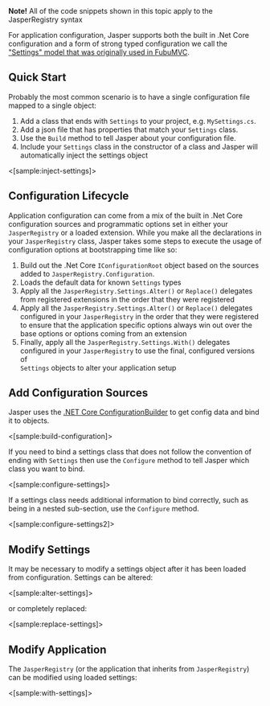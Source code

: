 <!--title: Application Configuration and Settings-->

<div class="alert alert-info"><b>Note!</b> All of the code snippets shown in this topic apply to the JasperRegistry syntax</div>

For application configuration, Jasper supports both the built in .Net Core configuration and a form of strong typed configuration
we call the ["Settings" model that was originally used in FubuMVC](https://jeremydmiller.com/2014/11/07/strong_typed_configuration/). 

## Quick Start

Probably the most common scenario is to have a single configuration file mapped to a single object:

1. Add a class that ends with `Settings` to your project, e.g. `MySettings.cs`.
2. Add a json file that has properties that match your `Settings` class.
3. Use the `Build` method to tell Jasper about your configuration file.
4. Include your `Settings` class in the constructor of a class and Jasper will automatically inject the settings object

<[sample:inject-settings]>

## Configuration Lifecycle

Application configuration can come from a mix of the built in .Net Core configuration sources and programmatic options set in either your
`JasperRegistry` or a loaded extension. While you make all the declarations in your `JasperRegistry` class, Jasper takes some steps to execute the usage of configuration options at bootstrapping time like so:

1. Build out the .Net Core `IConfigurationRoot` object based on the sources added to `JasperRegistry.Configuration`.
1. Loads the default data for known `Settings` types
1. Apply all the `JasperRegistry.Settings.Alter()` or `Replace()` delegates from registered extensions in the order that they were registered
1. Apply all the `JasperRegistry.Settings.Alter()` or `Replace()` delegates configured in your `JasperRegistry` in the order that they were
   registered to ensure that the application specific options always win out over the base options or options coming from an extension
1. Finally, apply all the `JasperRegistry.Settings.With()` delegates configured in your `JasperRegistry` to use the final, configured versions of  
   `Settings` objects to alter your application setup

## Add Configuration Sources

Jasper uses the [.NET Core ConfigurationBuilder](https://docs.microsoft.com/en-us/aspnet/core/fundamentals/configuration) to get config data and bind it to objects.

<[sample:build-configuration]>

If you need to bind a settings class that does not follow the convention of ending with `Settings` then use the `Configure` method to tell Jasper which class you want to bind.

<[sample:configure-settings]>

If a settings class needs additional information to bind correctly, such as being in a nested sub-section, use the `Configure` method.

<[sample:configure-settings2]>

## Modify Settings

It may be necessary to modify a settings object after it has been loaded from configuration.  Settings can be altered:

<[sample:alter-settings]>

or completely replaced:

<[sample:replace-settings]>

## Modify Application

The `JasperRegistry` (or the application that inherits from `JasperRegistry`) can be modified using loaded settings:

<[sample:with-settings]>

